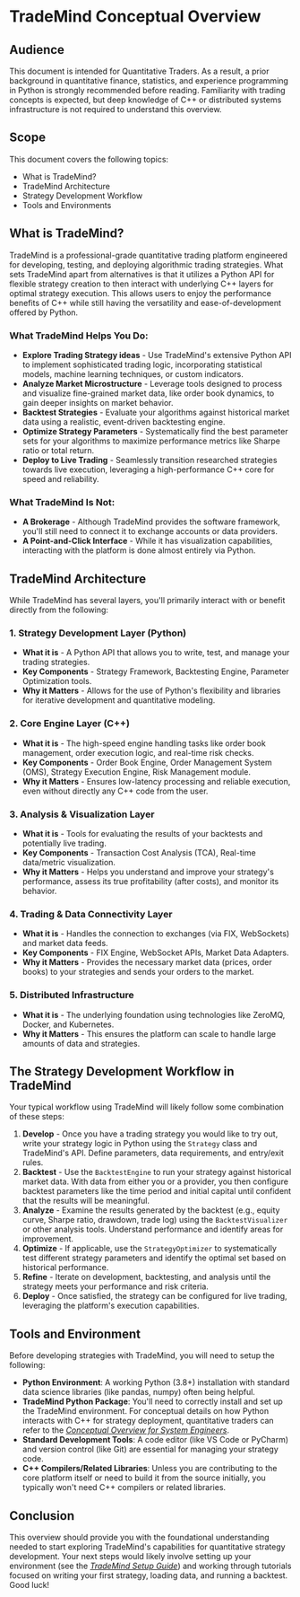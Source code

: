 # TradeMind Conceptual Overview

## Audience

This document is intended for Quantitative Traders. As a result, a prior background in quantitative finance, statistics, and experience programming in Python is strongly recommended before reading. Familiarity with trading concepts is expected, but deep knowledge of C++ or distributed systems infrastructure is not required to understand this overview.

## Scope

This document covers the following topics:

*   What is TradeMind?
*   TradeMind Architecture
*   Strategy Development Workflow
*   Tools and Environments

## What is TradeMind?

TradeMind is a professional-grade quantitative trading platform engineered for developing, testing, and deploying algorithmic trading strategies. What sets TradeMind apart from alternatives is that it utilizes a Python API for flexible strategy creation to then interact with underlying C++ layers for optimal strategy execution. This allows users to enjoy the performance benefits of C++ while still having the versatility and ease-of-development offered by Python.

### What TradeMind Helps You Do:

*   **Explore Trading Strategy ideas** - Use TradeMind's extensive Python API to implement sophisticated trading logic, incorporating statistical models, machine learning techniques, or custom indicators.
*   **Analyze Market Microstructure** - Leverage tools designed to process and visualize fine-grained market data, like order book dynamics, to gain deeper insights on market behavior.
*   **Backtest Strategies** - Evaluate your algorithms against historical market data using a realistic, event-driven backtesting engine.
*   **Optimize Strategy Parameters** - Systematically find the best parameter sets for your algorithms to maximize performance metrics like Sharpe ratio or total return.
*   **Deploy to Live Trading** - Seamlessly transition researched strategies towards live execution, leveraging a high-performance C++ core for speed and reliability.

### What TradeMind Is Not:

*   **A Brokerage** - Although TradeMind provides the software framework, you'll still need to connect it to exchange accounts or data providers.
*   **A Point-and-Click Interface** - While it has visualization capabilities, interacting with the platform is done almost entirely via Python.

## TradeMind Architecture

While TradeMind has several layers, you'll primarily interact with or benefit directly from the following:

### 1. Strategy Development Layer (Python)
*   **What it is** - A Python API that allows you to write, test, and manage your trading strategies.
*   **Key Components** - Strategy Framework, Backtesting Engine, Parameter Optimization tools.
*   **Why it Matters** - Allows for the use of Python's flexibility and libraries for iterative development and quantitative modeling.

### 2. Core Engine Layer (C++)
*   **What it is** - The high-speed engine handling tasks like order book management, order execution logic, and real-time risk checks.
*   **Key Components** - Order Book Engine, Order Management System (OMS), Strategy Execution Engine, Risk Management module.
*   **Why it Matters** - Ensures low-latency processing and reliable execution, even without directly any C++ code from the user.

### 3. Analysis & Visualization Layer
*   **What it is** - Tools for evaluating the results of your backtests and potentially live trading.
*   **Key Components** - Transaction Cost Analysis (TCA), Real-time data/metric visualization.
*   **Why it Matters** - Helps you understand and improve your strategy's performance, assess its true profitability (after costs), and monitor its behavior.

### 4. Trading & Data Connectivity Layer
*   **What it is** - Handles the connection to exchanges (via FIX, WebSockets) and market data feeds.
*   **Key Components** - FIX Engine, WebSocket APIs, Market Data Adapters.
*   **Why it Matters** - Provides the necessary market data (prices, order books) to your strategies and sends your orders to the market.

### 5. Distributed Infrastructure
*   **What it is** - The underlying foundation using technologies like ZeroMQ, Docker, and Kubernetes.
*   **Why it Matters** - This ensures the platform can scale to handle large amounts of data and strategies.

## The Strategy Development Workflow in TradeMind

Your typical workflow using TradeMind will likely follow some combination of these steps:

1.  **Develop** - Once you have a trading strategy you would like to try out, write your strategy logic in Python using the `Strategy` class and TradeMind's API. Define parameters, data requirements, and entry/exit rules.
2.  **Backtest** - Use the `BacktestEngine` to run your strategy against historical market data. With data from either you or a provider, you then configure backtest parameters like the time period and initial capital until confident that the results will be meaningful.
3.  **Analyze** - Examine the results generated by the backtest (e.g., equity curve, Sharpe ratio, drawdown, trade log) using the `BacktestVisualizer` or other analysis tools. Understand performance and identify areas for improvement.
4.  **Optimize** - If applicable, use the `StrategyOptimizer` to systematically test different strategy parameters and identify the optimal set based on historical performance.
5.  **Refine** - Iterate on development, backtesting, and analysis until the strategy meets your performance and risk criteria.
6.  **Deploy** - Once satisfied, the strategy can be configured for live trading, leveraging the platform's execution capabilities.

## Tools and Environment

Before developing strategies with TradeMind, you will need to setup the following:

*   **Python Environment**: A working Python (3.8+) installation with standard data science libraries (like pandas, numpy) often being helpful.
*   **TradeMind Python Package**: You'll need to correctly install and set up the TradeMind environment. For conceptual details on how Python interacts with C++ for strategy deployment, quantitative traders can refer to the [*Conceptual Overview for System Engineers*](Concep_SE.md).
*   **Standard Development Tools**: A code editor (like VS Code or PyCharm) and version control (like Git) are essential for managing your strategy code.
*   **C++ Compilers/Related Libraries**: Unless you are contributing to the core platform itself or need to build it from the source initially, you typically won't need C++ compilers or related libraries.

## Conclusion

This overview should provide you with the foundational understanding needed to start exploring TradeMind's capabilities for quantitative strategy development. Your next steps would likely involve setting up your environment (see the [*TradeMind Setup Guide*](Setup_guide.md)) and working through tutorials focused on writing your first strategy, loading data, and running a backtest. Good luck!